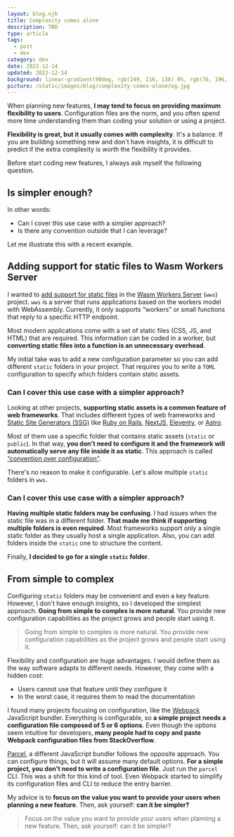 ```yaml
---
layout: blog.njk
title: Complexity comes alone
description: TBD
type: article
tags:
  - post
  - dev
category: dev
date: 2022-12-14
updated: 2022-12-14
background: linear-gradient(90deg, rgb(249, 216, 138) 0%, rgb(76, 196, 59) 100%);
picture: /static/images/blog/complexity-comes-alone/og.jpg
---
```


When planning new features, **I may tend to focus on providing maximum flexibility to users**. Configuration files are the norm, and you often spend more time understanding them than coding your solution or using a project.

**Flexibility is great, but it usually comes with complexity**. It's a balance. If you are building something new and don't have insights, it is difficult to predict if the extra complexity is worth the flexibility it provides.

Before start coding new features, I always ask myself the following question.

## Is simpler enough?

In other words: 

- Can I cover this use case with a simpler approach?
- Is there any convention outside that I can leverage?

Let me illustrate this with a recent example.

## Adding support for static files to Wasm Workers Server

I wanted to [add support for static files](https://github.com/vmware-labs/wasm-workers-server/pull/29) in the [Wasm Workers Server](https://github.com/vmware-labs/wasm-workers-server/) (`wws`) project. `wws` is a server that runs applications based on the workers model with WebAssembly. Currently, it only supports “workers” or small functions that reply to a specific HTTP endpoint.

Most modern applications come with a set of static files (CSS, JS, and HTML) that are required. This information can be coded in a worker, but **converting static files into a function is an unnecessary overhead**. 

My initial take was to add a new configuration parameter so you can add different `static` folders in your project. That requires you to write a `TOML` configuration to specify which folders contain static assets.

### Can I cover this use case with a simpler approach?

Looking at other projects, **supporting static assets is a common feature of web frameworks**. That includes different types of web frameworks and [Static Site Generators (SSG)](https://en.wikipedia.org/wiki/Static_site_generator) like [Ruby on Rails](https://rubyonrails.org/), [NextJS](https://nextjs.org/), [Eleventy](https://www.11ty.dev/), or [Astro](https://astro.build).

Most of them use a specific folder that contains static assets (`static` or `public`). In that way, **you don't need to configure it and the framework will automatically serve any file inside it as static**. This approach is called [“convention over configuration"](https://en.wikipedia.org/wiki/Convention_over_configuration). 

There's no reason to make it configurable. Let's allow multiple `static` folders in `wws`.

### Can I cover this use case with a simpler approach?

**Having multiple static folders may be confusing**. I had issues when the static file was in a different folder. **That made me think if supporting multiple folders is even required**. Most frameworks support only a single static folder as they usually host a single application. Also, you can add folders inside the `static` one to structure the content.

Finally, **I decided to go for a single `static` folder**.

## From simple to complex

Configuring `static` folders may be convenient and even a key feature. However, I don't have enough insights, so I developed the simplest approach. **Going from simple to complex is more natural**. You provide new configuration capabilities as the project grows and people start using it.

> Going from simple to complex is more natural. You provide new configuration capabilities as the project grows and people start using it.

Flexibility and configuration are huge advantages. I would define them as the way software adapts to different needs. However, they come with a hidden cost:

- Users cannot use that feature until they configure it
- In the worst case, it requires them to read the documentation

I found many projects focusing on configuration, like the [Webpack](https://webpack.js.org/) JavaScript bundler. Everything is configurable, so **a simple project needs a configuration file composed of 5 or 6 options**. Even though the options seem intuitive for developers, **many people had to copy and paste Webpack configuration files from StackOverflow**. 

[Parcel](https://parceljs.org/), a different JavaScript bundler follows the opposite approach. You can configure things, but it will assume many default options. **For a simple project, you don't need to write a configuration file**. Just run the `parcel` CLI. This was a shift for this kind of tool. Even Webpack started to simplify its configuration files and CLI to reduce the entry barrier.

My advice is to **focus on the value you want to provide your users when planning a new feature**. Then, ask yourself: **can it be simpler?**

> Focus on the value you want to provide your users when planning a new feature. Then, ask yourself: can it be simpler?
